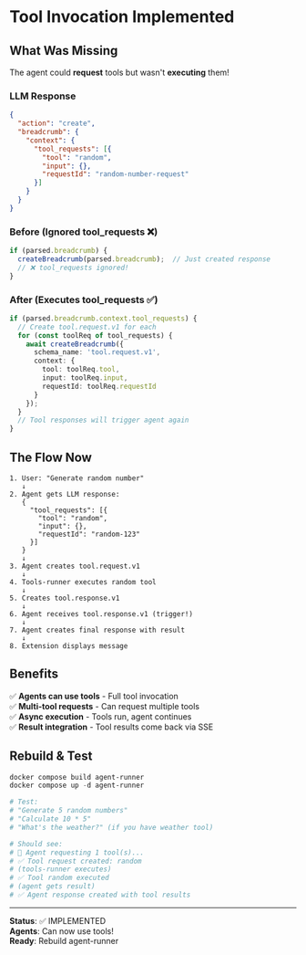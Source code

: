 # Tool Invocation Implemented

## What Was Missing

The agent could **request** tools but wasn't **executing** them!

### LLM Response
```json
{
  "action": "create",
  "breadcrumb": {
    "context": {
      "tool_requests": [{
        "tool": "random",
        "input": {},
        "requestId": "random-number-request"
      }]
    }
  }
}
```

### Before (Ignored tool_requests ❌)
```typescript
if (parsed.breadcrumb) {
  createBreadcrumb(parsed.breadcrumb);  // Just created response
  // ❌ tool_requests ignored!
}
```

### After (Executes tool_requests ✅)
```typescript
if (parsed.breadcrumb.context.tool_requests) {
  // Create tool.request.v1 for each
  for (const toolReq of tool_requests) {
    await createBreadcrumb({
      schema_name: 'tool.request.v1',
      context: {
        tool: toolReq.tool,
        input: toolReq.input,
        requestId: toolReq.requestId
      }
    });
  }
  // Tool responses will trigger agent again
}
```

## The Flow Now

```
1. User: "Generate random number"
   ↓
2. Agent gets LLM response:
   {
     "tool_requests": [{
       "tool": "random",
       "input": {},
       "requestId": "random-123"
     }]
   }
   ↓
3. Agent creates tool.request.v1
   ↓
4. Tools-runner executes random tool
   ↓
5. Creates tool.response.v1
   ↓
6. Agent receives tool.response.v1 (trigger!)
   ↓
7. Agent creates final response with result
   ↓
8. Extension displays message
```

## Benefits

✅ **Agents can use tools** - Full tool invocation  
✅ **Multi-tool requests** - Can request multiple tools  
✅ **Async execution** - Tools run, agent continues  
✅ **Result integration** - Tool results come back via SSE  

## Rebuild & Test

```powershell
docker compose build agent-runner
docker compose up -d agent-runner

# Test:
# "Generate 5 random numbers"
# "Calculate 10 * 5"
# "What's the weather?" (if you have weather tool)

# Should see:
# 🔧 Agent requesting 1 tool(s)...
# ✅ Tool request created: random
# (tools-runner executes)
# ✅ Tool random executed
# (agent gets result)
# ✅ Agent response created with tool results
```

---

**Status**: ✅ IMPLEMENTED  
**Agents**: Can now use tools!  
**Ready**: Rebuild agent-runner
